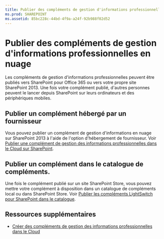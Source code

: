 ```yaml
---
title: Publier des compléments de gestion d'informations professionnelles en nuage
ms.prod: SHAREPOINT
ms.assetid: 85bc228c-44bd-4f9a-a24f-92b988f02d52
---
```



# Publier des compléments de gestion d'informations professionnelles en nuage
Les compléments de gestion d'informations professionnelles peuvent être publiés vers SharePoint pour Office 365 ou vers votre propre site SharePoint 2013. Une fois votre complément publié, d'autres personnes peuvent le lancer depuis SharePoint sur leurs ordinateurs et des périphériques mobiles.
## Publier un complément hébergé par un fournisseur

Vous pouvez publier un complément de gestion d'informations en nuage sur SharePoint 2013 à l'aide de l'option d'hébergement de fournisseur. Voir  [Publier une complément de gestion des informations professionnelles dans le Cloud sur SharePoint](publish-a-cloud-business-add-in-to-sharepoint.md).




## Publier un complément dans le catalogue de compléments.

Une fois le complément publié sur un site SharePoint Store, vous pouvez mettre votre complément à disposition dans un catalogue de compléments local ou dans SharePoint Store. Voir  [Publier les compléments LightSwitch pour SharePoint dans le catalogue](http://blogs.msdn.com/b/lightswitch/archive/2013/04/29/publishing-lightswitch-apps-for-sharepoint-to-the-catalog.aspx). 




## Ressources supplémentaires
<a name="bk_addresources"> </a>


-  [Créer des compléments de gestion des informations professionnelles dans le Cloud](create-cloud-business-add-ins.md)



